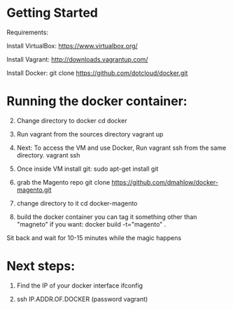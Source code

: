 Getting Started
========================

Requirements:

Install VirtualBox:
https://www.virtualbox.org/

Install Vagrant:
http://downloads.vagrantup.com/

Install Docker:
git clone https://github.com/dotcloud/docker.git


Running the docker container:
========================

2. Change directory to docker
cd docker

3. Run vagrant from the sources directory
vagrant up

4. Next: To access the VM and use Docker, Run vagrant ssh from the same directory.
vagrant ssh

5. Once inside VM install git: 
sudo apt-get install git

6. grab the Magento repo
git clone https://github.com/dmahlow/docker-magento.git

7. change directory to it
cd docker-magento

8. build the docker container you can tag it something other than "magneto" if you want:
docker build -t="magento" .

Sit back and wait for 10-15 minutes while the magic happens

Next steps:
========================

1. Find the IP of your docker interface
ifconfig

2. ssh IP.ADDR.OF.DOCKER (password vagrant)

